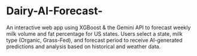 # Dairy-AI-Forecast-
An interactive web app using XGBoost &amp; the Gemini API to forecast weekly milk volume and fat percentage for US states. Users select a state, milk type (Organic, Grass-Fed), and forecast period to receive AI-generated predictions and analysis based on historical and weather data.
